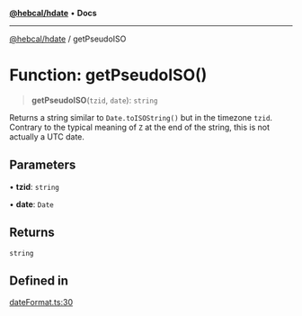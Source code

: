 [**@hebcal/hdate**](../README.md) • **Docs**

***

[@hebcal/hdate](../globals.md) / getPseudoISO

# Function: getPseudoISO()

> **getPseudoISO**(`tzid`, `date`): `string`

Returns a string similar to `Date.toISOString()` but in the
timezone `tzid`. Contrary to the typical meaning of `Z` at the end
of the string, this is not actually a UTC date.

## Parameters

• **tzid**: `string`

• **date**: `Date`

## Returns

`string`

## Defined in

[dateFormat.ts:30](https://github.com/hebcal/hdate-js/blob/0598d33c365bb80f37dc49c0f800617668c63a8d/src/dateFormat.ts#L30)
